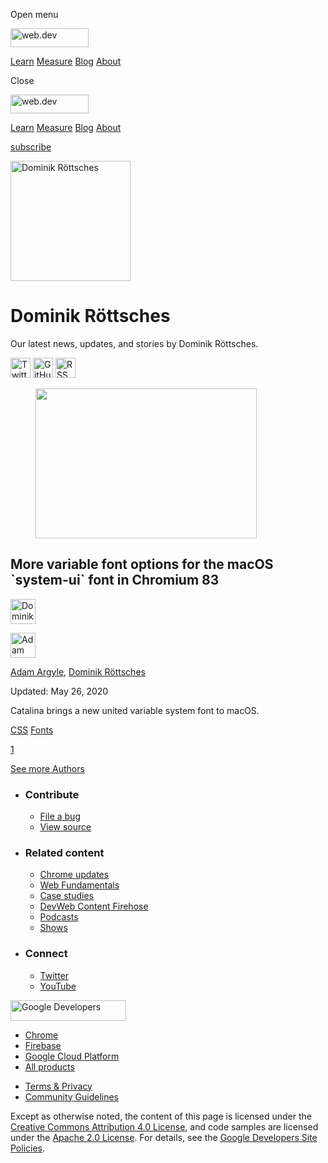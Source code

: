 <span class="w-tooltip w-tooltip--left">Open menu</span>

<a href="/" class="gc-analytics-event header-default__logo-link"><img src="/images/lockup.svg" alt="web.dev" class="header-default__logo" width="125" height="30" /></a>

<a href="/learn/" class="gc-analytics-event header-default__link">Learn</a> <a href="/measure/" class="gc-analytics-event header-default__link">Measure</a> <a href="/blog/" class="gc-analytics-event header-default__link">Blog</a> <a href="/about/" class="gc-analytics-event header-default__link">About</a>

<span class="w-tooltip">Close</span>

<a href="/" class="gc-analytics-event"><img src="/images/lockup.svg" alt="web.dev" class="drawer-default__logo" width="125" height="30" /></a>

<a href="/learn/" class="gc-analytics-event drawer-default__link">Learn</a> <a href="/measure/" class="gc-analytics-event drawer-default__link">Measure</a> <a href="/blog/" class="gc-analytics-event drawer-default__link">Blog</a> <a href="/about/" class="gc-analytics-event drawer-default__link">About</a>

<a href="/newsletter/" class="gc-analytics-event w-actions__fab w-actions__fab--subscribe"><span>subscribe</span></a>

<img src="https://web-dev.imgix.net/image/admin/xb7jK8lMyvbHQrBJzlxv.jpg?auto=format" alt="Dominik Röttsches" class="w-author-page__image" sizes="(min-width: 481px) 192px, 128px" srcset="https://web-dev.imgix.net/image/admin/xb7jK8lMyvbHQrBJzlxv.jpg?auto=format&amp;w=128 128w, https://web-dev.imgix.net/image/admin/xb7jK8lMyvbHQrBJzlxv.jpg?auto=format&amp;w=146 146w, https://web-dev.imgix.net/image/admin/xb7jK8lMyvbHQrBJzlxv.jpg?auto=format&amp;w=166 166w, https://web-dev.imgix.net/image/admin/xb7jK8lMyvbHQrBJzlxv.jpg?auto=format&amp;w=190 190w, https://web-dev.imgix.net/image/admin/xb7jK8lMyvbHQrBJzlxv.jpg?auto=format&amp;w=216 216w, https://web-dev.imgix.net/image/admin/xb7jK8lMyvbHQrBJzlxv.jpg?auto=format&amp;w=246 246w, https://web-dev.imgix.net/image/admin/xb7jK8lMyvbHQrBJzlxv.jpg?auto=format&amp;w=281 281w, https://web-dev.imgix.net/image/admin/xb7jK8lMyvbHQrBJzlxv.jpg?auto=format&amp;w=320 320w, https://web-dev.imgix.net/image/admin/xb7jK8lMyvbHQrBJzlxv.jpg?auto=format&amp;w=365 365w, https://web-dev.imgix.net/image/admin/xb7jK8lMyvbHQrBJzlxv.jpg?auto=format&amp;w=384 384w" width="192" height="192" />

Dominik Röttsches
=================

Our latest news, updates, and stories by Dominik Röttsches.

<a href="https://twitter.com/abrax5" class="w-author-page__link"><img src="/images/icons/twitter.svg" alt="Twitter" class="w-author-page__icon" width="32" height="32" /></a> <a href="https://github.com/drott" class="w-author-page__link"><img src="/images/icons/github.svg" alt="GitHub" class="w-author-page__icon" width="32" height="32" /></a> <a href="/authors/drott/feed.xml" class="w-author-page__link"><img src="/images/icons/rss.svg" alt="RSS Feed" class="w-author-page__icon" width="32" height="32" /></a>

<a href="/more-variable-font-options-in-chromium-83/" class="w-card-base__link"></a>

<figure><img src="https://web-dev.imgix.net/image/admin/h1iXgLXRrxjunx2PhoPB.jpg?auto=format&amp;fit=crop&amp;h=240&amp;w=354" class="w-card-base__image" sizes="(min-width: 354px) 354px, calc(100vw - 48px)" srcset="https://web-dev.imgix.net/image/admin/h1iXgLXRrxjunx2PhoPB.jpg?fit=crop&amp;h=240&amp;w=354&amp;auto=format&amp;dpr=1&amp;q=75, https://web-dev.imgix.net/image/admin/h1iXgLXRrxjunx2PhoPB.jpg?fit=crop&amp;h=240&amp;w=354&amp;auto=format&amp;dpr=2&amp;q=50 2x, https://web-dev.imgix.net/image/admin/h1iXgLXRrxjunx2PhoPB.jpg?fit=crop&amp;h=240&amp;w=354&amp;auto=format&amp;dpr=3&amp;q=35 3x, https://web-dev.imgix.net/image/admin/h1iXgLXRrxjunx2PhoPB.jpg?fit=crop&amp;h=240&amp;w=354&amp;auto=format&amp;dpr=4&amp;q=23 4x, https://web-dev.imgix.net/image/admin/h1iXgLXRrxjunx2PhoPB.jpg?fit=crop&amp;h=240&amp;w=354&amp;auto=format&amp;dpr=5&amp;q=20 5x" width="354" height="240" /></figure>

<a href="/more-variable-font-options-in-chromium-83/" class="w-card-base__link"></a>

More variable font options for the macOS \`system-ui\` font in Chromium 83
--------------------------------------------------------------------------

[<img src="https://web-dev.imgix.net/image/admin/xb7jK8lMyvbHQrBJzlxv.jpg?auto=format&amp;fit=crop&amp;h=40&amp;w=40" alt="Dominik Röttsches" class="w-author__image w-author__image--small" sizes="(min-width: 40px) 40px, calc(100vw - 48px)" srcset="https://web-dev.imgix.net/image/admin/xb7jK8lMyvbHQrBJzlxv.jpg?fit=crop&amp;h=40&amp;w=40&amp;auto=format&amp;dpr=1&amp;q=75, https://web-dev.imgix.net/image/admin/xb7jK8lMyvbHQrBJzlxv.jpg?fit=crop&amp;h=40&amp;w=40&amp;auto=format&amp;dpr=2&amp;q=50 2x, https://web-dev.imgix.net/image/admin/xb7jK8lMyvbHQrBJzlxv.jpg?fit=crop&amp;h=40&amp;w=40&amp;auto=format&amp;dpr=3&amp;q=35 3x, https://web-dev.imgix.net/image/admin/xb7jK8lMyvbHQrBJzlxv.jpg?fit=crop&amp;h=40&amp;w=40&amp;auto=format&amp;dpr=4&amp;q=23 4x, https://web-dev.imgix.net/image/admin/xb7jK8lMyvbHQrBJzlxv.jpg?fit=crop&amp;h=40&amp;w=40&amp;auto=format&amp;dpr=5&amp;q=20 5x" width="40" height="40" />](/authors/drott/)

[<img src="https://web-dev.imgix.net/image/admin/jdQIxAJrGuFOtwmuDfIn.jpg?auto=format&amp;fit=crop&amp;h=40&amp;w=40" alt="Adam Argyle" class="w-author__image w-author__image--small" sizes="(min-width: 40px) 40px, calc(100vw - 48px)" srcset="https://web-dev.imgix.net/image/admin/jdQIxAJrGuFOtwmuDfIn.jpg?fit=crop&amp;h=40&amp;w=40&amp;auto=format&amp;dpr=1&amp;q=75, https://web-dev.imgix.net/image/admin/jdQIxAJrGuFOtwmuDfIn.jpg?fit=crop&amp;h=40&amp;w=40&amp;auto=format&amp;dpr=2&amp;q=50 2x, https://web-dev.imgix.net/image/admin/jdQIxAJrGuFOtwmuDfIn.jpg?fit=crop&amp;h=40&amp;w=40&amp;auto=format&amp;dpr=3&amp;q=35 3x, https://web-dev.imgix.net/image/admin/jdQIxAJrGuFOtwmuDfIn.jpg?fit=crop&amp;h=40&amp;w=40&amp;auto=format&amp;dpr=4&amp;q=23 4x, https://web-dev.imgix.net/image/admin/jdQIxAJrGuFOtwmuDfIn.jpg?fit=crop&amp;h=40&amp;w=40&amp;auto=format&amp;dpr=5&amp;q=20 5x" width="40" height="40" />](/authors/adamargyle/)

<span class="w-author__name"><a href="/authors/adamargyle/" class="w-author__name-link">Adam Argyle</a>, <a href="/authors/drott/" class="w-author__name-link">Dominik Röttsches</a></span>

Updated: May 26, 2020

<a href="/more-variable-font-options-in-chromium-83/" class="w-card-base__link"></a>

Catalina brings a new united variable system font to macOS.

<a href="/tags/css/" class="w-chip">CSS</a> <a href="/tags/fonts/" class="w-chip">Fonts</a>

<a href="/authors/drott/" class="w-pagination__link w-pagination__link--active">1</a>

<a href="/authors" class="w-button">See more Authors</a>

-   ### Contribute

    -   <a href="https://github.com/GoogleChrome/web.dev/issues/new?assignees=&amp;labels=bug&amp;template=bug_report.md&amp;title=" class="w-footer__linkbox-link">File a bug</a>
    -   <a href="https://github.com/googlechrome/web.dev" class="w-footer__linkbox-link">View source</a>

-   ### Related content

    -   <a href="https://blog.chromium.org/" class="w-footer__linkbox-link">Chrome updates</a>
    -   <a href="https://developers.google.com/web/" class="w-footer__linkbox-link">Web Fundamentals</a>
    -   <a href="https://developers.google.com/web/showcase/" class="w-footer__linkbox-link">Case studies</a>
    -   <a href="https://devwebfeed.appspot.com/" class="w-footer__linkbox-link">DevWeb Content Firehose</a>
    -   <a href="/podcasts/" class="w-footer__linkbox-link">Podcasts</a>
    -   <a href="/shows/" class="w-footer__linkbox-link">Shows</a>

-   ### Connect

    -   <a href="https://www.twitter.com/ChromiumDev" class="w-footer__linkbox-link">Twitter</a>
    -   <a href="https://www.youtube.com/user/ChromeDevelopers" class="w-footer__linkbox-link">YouTube</a>

<a href="https://developers.google.com/" class="w-footer__utility-logo-link"><img src="/images/lockup-color.png" alt="Google Developers" class="w-footer__utility-logo" width="185" height="33" /></a>

-   <a href="https://developer.chrome.com/" class="w-footer__utility-link">Chrome</a>
-   <a href="https://firebase.google.com/" class="w-footer__utility-link">Firebase</a>
-   <a href="https://cloud.google.com/" class="w-footer__utility-link">Google Cloud Platform</a>
-   <a href="https://developers.google.com/products" class="w-footer__utility-link">All products</a>

<!-- -->

-   <a href="https://policies.google.com/" class="w-footer__utility-link">Terms &amp; Privacy</a>
-   <a href="/community-guidelines/" class="w-footer__utility-link">Community Guidelines</a>

Except as otherwise noted, the content of this page is licensed under the [Creative Commons Attribution 4.0 License](https://creativecommons.org/licenses/by/4.0/), and code samples are licensed under the [Apache 2.0 License](https://www.apache.org/licenses/LICENSE-2.0). For details, see the [Google Developers Site Policies](https://developers.google.com/terms/site-policies).
